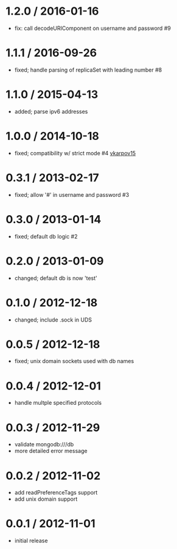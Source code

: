 1.2.0 / 2016-01-16
==================
 * fix: call decodeURIComponent on username and password #9

1.1.1 / 2016-09-26
==================
 * fixed; handle parsing of replicaSet with leading number #8

1.1.0 / 2015-04-13
==================
 * added; parse ipv6 addresses

1.0.0 / 2014-10-18
==================

 * fixed; compatibility w/ strict mode #4 [vkarpov15](https://github.com/vkarpov15)

0.3.1 / 2013-02-17
==================

  * fixed; allow '#' in username and password #3

0.3.0 / 2013-01-14
==================

  * fixed; default db logic #2

0.2.0 / 2013-01-09
==================

  * changed; default db is now 'test'

0.1.0 / 2012-12-18
==================

  * changed; include .sock in UDS

0.0.5 / 2012-12-18
==================

  * fixed; unix domain sockets used with db names

0.0.4 / 2012-12-01
==================

  * handle multple specified protocols

0.0.3 / 2012-11-29
==================

  * validate mongodb:///db
  * more detailed error message

0.0.2 / 2012-11-02
==================

  * add readPreferenceTags support
  * add unix domain support

0.0.1 / 2012-11-01
==================

  * initial release
